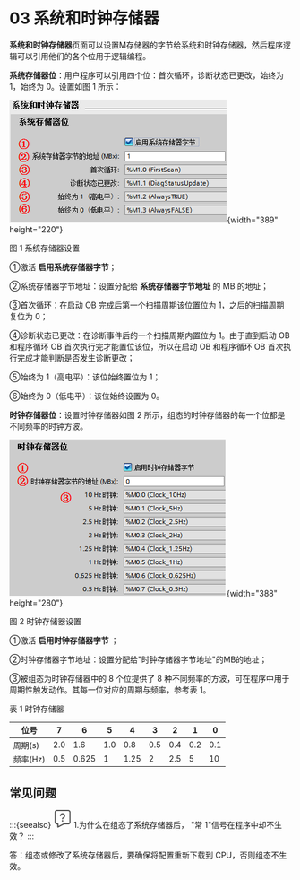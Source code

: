 # 03 系统和时钟存储器

**系统和时钟存储器**页面可以设置M存储器的字节给系统和时钟存储器，然后程序逻辑可以引用他们的各个位用于逻辑编程。

**系统存储器位**：用户程序可以引用四个位：首次循环，诊断状态已更改，始终为
1，始终为 0。设置如图 1 所示：

![](images/03-01.png){width="389" height="220"}

图 1 系统存储器设置

①激活 **启用系统存储器字节**；

②系统存储器字节地址：设置分配给 **系统存储器字节地址** 的 MB 的地址；

③首次循环：在启动 OB 完成后第一个扫描周期该位置位为
1，之后的扫描周期复位为 0；

④诊断状态已更改：在诊断事件后的一个扫描周期内置位为 1。由于直到启动 OB
和程序循环 OB 首次执行完才能置位该位，所以在启动 OB 和程序循环 OB
首次执行完成才能判断是否发生诊断更改；

⑤始终为 1（高电平）：该位始终置位为 1；

⑥始终为 0（低电平）：该位始终设置为 0。

**时钟存储器位**：设置时钟存储器如图 2
所示，组态的时钟存储器的每一个位都是不同频率的时钟方波。

![](images/03-02.png){width="388" height="280"}

图 2 时钟存储器设置

①激活 **启用时钟存储器字节** ；

②时钟存储器字节地址：设置分配给"时钟存储器字节地址"的MB的地址；

③被组态为时钟存储器中的 8 个位提供了 8
种不同频率的方波，可在程序中用于周期性触发动作。其每一位对应的周期与频率，参考表
1。

表 1 时钟存储器

|位号   |    7  |   6   |    5   |  4   |   3   |  2  |   1   |  0|
|---------- |-----| -------|-----| ------ |-----| -----| ----- |-----|
|周期(s)  |  2.0 |  1.6  |   1.0 |  0.8 |   0.5  | 0.4 |  0.2 |  0.1|
|频率(Hz) |  0.5  | 0.625  | 1  |   1.25  | 2  |   2.5 |  5 |    10|


## 常见问题

:::{seealso} ![](../img/home/FAQ.png) 1.为什么在组态了系统存储器后， \"常 1\"信号在程序中却不生效？
:::

答：组态或修改了系统存储器后，要确保将配置重新下载到
CPU，否则组态不生效。
